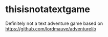 # thisisnotatextgame
Definitely not a text adventure game based on https://github.com/lordmauve/adventurelib
